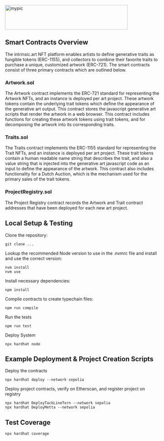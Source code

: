 <img src="https://github.com/intrinsic-art/intrinsic-art-contracts/assets/84364476/37b040a5-6eef-41b2-8de5-ada1533ad855" alt="mypic" style="width:400px; height:80px"/>

## Smart Contracts Overview
The intrinsic.art NFT platform enables artists to define generative traits as fungible tokens (ERC-1155), and collectors to combine their favorite traits to purchase a unique, customized artwork (ERC-721). The smart contracts consist of three primary contracts which are outlined below.

### Artwork.sol
The Artwork contract implements the ERC-721 standard for representing the Artwork NFTs, and an instance is deployed per art project. These artwork tokens contain the underlying trait tokens which define the appearance of the generative art output. This contract stores the javascript generative art scripts that render the artwork in a web browser. This contract includes functions for creating these artwork tokens using trait tokens, and for decomposing the artwork into its corresponding traits.

### Traits.sol
The Traits contract implements the ERC-1155 standard for representing the Trait NFTs, and an instance is deployed per art project. These trait tokens contain a human readable name string that describes the trait, and also a value string that is injected into the generative art javascript code as an input to define the appearance of the artwork. This contract also includes functionality for a Dutch Auction, which is the mechanism used for the primary sales of the trait tokens.

### ProjectRegistry.sol
The Project Registry contract records the Artwork and Trait contract addresses that have been deployed for each new art project.

## Local Setup & Testing

Clone the repository:
```shell
git clone ...
```

Lookup the recommended Node version to use in the .nvmrc file and install and use the correct version:
```shell
nvm install 
nvm use
```

Install necessary dependencies:
```shell
npm install
```

Compile contracts to create typechain files:
```shell
npm run compile
```

Run the tests
```shell
npm run test
```

Deploy System 
```shell
npx hardhat node
```


## Example Deployment & Project Creation Scripts
Deploy the contracts
```shell
npx hardhat deploy --network sepolia
```
Deploy project contracts, verify on Etherscan, and register project on registry
```shell
npx hardhat DeployTackLineTorn --network sepolia
npx hardhat DeployMetta --network sepolia
```


## Test Coverage
```shell
npx hardhat coverage
```

